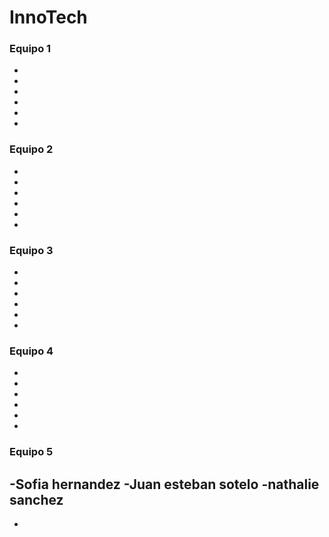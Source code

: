 # InnoTech

### Equipo 1
-
-
-
-
-
-


### Equipo 2
-
-
-
-
-
-

### Equipo 3
-
-
-
-
-
-


### Equipo 4
-
-
-
-
-
-

### Equipo 5
-Sofia hernandez
-Juan esteban sotelo
-nathalie sanchez
-
-
